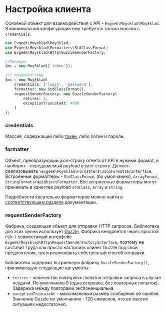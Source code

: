 # Настройка клиента

Основной объект для взаимодействия с API - `Evgeek\Moysklad\MoySklad`. В минимальной конфигурации ему требуется только массив с `credentials`.

```php
use Evgeek\Moysklad\MoySklad;
use Evgeek\Moysklad\Formatters\StdClassFormat;
use Evgeek\Moysklad\Http\GuzzleSenderFactory;

//Минимум
$ms = new MoySklad(['token']);

//С подробностями
$ms = new MoySklad(
    credentials: ['login', 'password'],
    formatter: new StdClassFormat(),
    requestSenderFactory: new GuzzleSenderFactory(
        retires: 3, 
        exceptionTruncateAt: 4000
    )
);
```

### credentials

Массив, содержащий либо [токен](https://dev.moysklad.ru/doc/api/remap/1.2/#mojsklad-json-api), либо логин и пароль.

### formatter

Объект, преобразующий json-строку ответа от API в нужный формат, и наоборот - передаваемый payload в json-строку. Должен реализовывать `\Evgeek\Moysklad\Formatters\JsonFormatterInterface`. Встроенные форматтеры - `StdClassFormat` (по умолчанию), `ArrayFormat`, `StringFormat` и `ApiObjectFormatter`. Все встроенные форматтеры могут принимать в качестве payload `stdClass`, `array` и `string`.

Подробности касательно форматтеров можно найти в [соответствующем разделе](/docs/formatters.md) документации.

### requestSenderFactory

Фабрика, создающая объект для отправки HTTP запросов. Библиотека для этих целей использует [Guzzle](https://github.com/guzzle/guzzle). Фабрика внедряется через простой `PSR-7` совместимый интерфейс `Evgeek\Moysklad\Http\RequestSenderFactoryInterface`, поэтому не составит труда как просто настроить клиент Guzzle под свои предпочтения, так и реализовать собственный способ отправки.

Библиотека содержит встроенную фабрику `GuzzleSenderFactory()`, принимающую следующие аргументы:
* `retires` - количество повторных попыток отправки запроса в случае неудачи. По умолчанию 0 (одна отправка, без повторных попыток). Задержка между повторами экспоненциальна.
* `exceptionTruncateAt` - максимальный размер сообщения об ошибке. Значение Guzzle по умолчанию - 120 символов, что во многих ситуациях недостаточно.